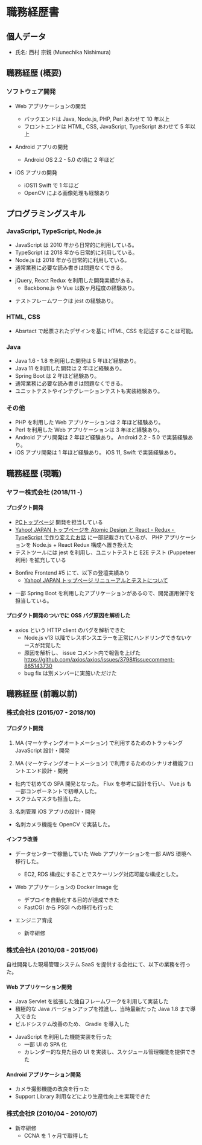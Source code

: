 # 職務経歴書

## 個人データ

- 氏名: 西村 宗親 (Munechika Nishimura)

## 職務経歴 (概要)

### ソフトウェア開発

+ Web アプリケーションの開発
  - バックエンドは Java, Node.js, PHP, Perl あわせて 10 年以上
  - フロントエンドは HTML, CSS, JavaScript, TypeScript あわせて 5 年以上

+ Android アプリの開発
  - Android OS 2.2 - 5.0 の頃に 2 年ほど

+ iOS アプリの開発
  - iOS11 Swift で 1 年ほど
  - OpenCV による画像処理も経験あり

## プログラミングスキル

### JavaScript, TypeScript, Node.js

- JavaScript は 2010 年から日常的に利用している。
- TypeScript は 2018 年から日常的に利用している。
- Node.js は 2018 年から日常的に利用している。
- 通常業務に必要な読み書きは問題なくできる。
+ jQuery, React Redux を利用した開発実績がある。
  - Backbone.js や Vue は数ヶ月程度の経験あり。
- テストフレームワークは jest の経験あり。

### HTML, CSS

- Absrtact で起票されたデザインを基に HTML, CSS を記述することは可能。 

### Java

- Java 1.6 - 1.8 を利用した開発は 5 年ほど経験あり。
- Java 11 を利用した開発は 2 年ほど経験あり。
- Spring Boot は 2 年ほど経験あり。
- 通常業務に必要な読み書きは問題なくできる。
- ユニットテストやインテグレーションテストも実装経験あり。

### その他

- PHP を利用した Web アプリケーションは 2 年ほど経験あり。
- Perl を利用した Web アプリケーションは 3 年ほど経験あり。
- Android アプリ開発は 2 年ほど経験あり。 Android 2.2 - 5.0 で実装経験あり。
- iOS アプリ開発は 1 年ほど経験あり。 iOS 11, Swift で実装経験あり。

## 職務経歴 (現職)

### ヤフー株式会社 (2018/11 -)

#### プロダクト開発

- [PCトップページ](https://www.yahoo.co.jp/) 開発を担当している
- [Yahoo! JAPAN トップページを Atomic Design と React・Redux・TypeScript で作り変えたお話](https://techblog.yahoo.co.jp/entry/20191203785540/) に一部記載されているが、 PHP アプリケーションを Node.js + React Redux 構成へ置き換えた
- テストツールには jest を利用し、ユニットテストと E2E テスト (Puppeteer利用) を拡充している
+ Bonfire Frontend #5 にて、以下の登壇実績あり
  - [Yahoo! JAPAN トップページ リニューアルとテストについて](https://www.slideshare.net/techblogyahoo/yahoo-japan-yjbonfire)
- 一部 Spring Boot を利用したアプリケーションがあるので、開発運用保守を担当している。

#### プロダクト開発のついでに OSS バグ原因を解析した

+ axios という HTTP client のバグを解析できた
  - Node.js v13 以降でレスポンスエラーを正常にハンドリングできないケースが発覚した
  - 原因を解析し、 issue コメント内で報告を上げた https://github.com/axios/axios/issues/3798#issuecomment-865143730
  - bug fix は別メンバーに実施いただけた

## 職務経歴 (前職以前)

### 株式会社S (2015/07 - 2018/10)

#### プロダクト開発

1. MA (マーケティングオートメーション) で利用するためのトラッキング JavaScript 設計・開発

2. MA (マーケティングオートメーション) で利用するためのシナリオ機能フロントエンド設計・開発
  - 社内で初めての SPA 開発となった。 Flux を参考に設計を行い、 Vue.js も一部コンポーネントで初導入した。
  - スクラムマスタも担当した。

3. 名刺管理 iOS アプリの設計・開発
  - 名刺カメラ機能を OpenCV で実装した。

#### インフラ改善

+ データセンターで稼働していた Web アプリケーションを一部 AWS 環境へ移行した。
  - EC2, RDS 構成にすることでスケーリング対応可能な構成とした。

+ Web アプリケーションの Docker Image 化
  - デプロイを自動化する目的が達成できた
  - FastCGI から PSGI への移行も行った

+ エンジニア育成
  - 新卒研修

### 株式会社A (2010/08 - 2015/06)

自社開発した現場管理システム SaaS を提供する会社にて、以下の業務を行った。

#### Web アプリケーション開発

- Java Servlet を拡張した独自フレームワークを利用して実装した
- 積極的な Java バージョンアップを推進し、当時最新だった Java 1.8 まで導入できた
- ビルドシステム改善のため、 Gradle を導入した
+ JavaScript を利用した機能実装を行った
  - 一部 UI の SPA 化
  - カレンダー的な見た目の UI を実装し、スケジュール管理機能を提供できた

#### Android アプリケーション開発

- カメラ撮影機能の改良を行った
- Support Library 利用などにより生産性向上を実現できた

### 株式会社R (2010/04 - 2010/07)

+ 新卒研修
  - CCNA を 1 ヶ月で取得した
